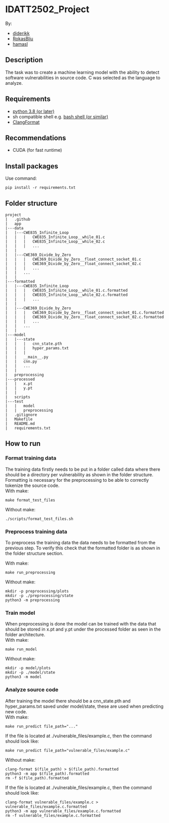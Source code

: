 # IDATT2502_Project

By:
* [diderikk](https://github.com/diderikk)
* [RokasBliu](https://github.com/RokasBliu)
* [hamasl](https://github.com/hamasl)
## Description
The task was to create a machine learning model with the ability to detect software vulnerabilities in source code.
C was selected as the language to analyze.

## Requirements
* [python 3.8 (or later)](https://www.python.org)
* sh compatible shell e.g. [bash shell (or similar)](https://www.gnu.org/software/bash/)
* [ClangFormat](https://clang.llvm.org/docs/ClangFormat.html)

## Recommendations
* CUDA (for fast runtime)

## Install packages
Use command:
```
pip install -r requirements.txt
```

## Folder structure
```
project
|   .github
|   app
|---data
|   |---CWE835_Infinite_Loop
|   |   |   CWE835_Infinite_Loop__while_01.c
|   |   |   CWE835_Infinite_Loop__while_02.c
|   |   |   ...
|   |
|   |---CWE369_Divide_by_Zero
|   |   |   CWE369_Divide_by_Zero__float_connect_socket_01.c
|   |   |   CWE369_Divide_by_Zero__float_connect_socket_02.c
|   |   |   ...
|   |   ...
|   |
|---formatted
|   |---CWE835_Infinite_Loop
|   |   |   CWE835_Infinite_Loop__while_01.c.formatted
|   |   |   CWE835_Infinite_Loop__while_02.c.formatted
|   |   |   ...
|   |
|   |---CWE369_Divide_by_Zero
|   |   |   CWE369_Divide_by_Zero__float_connect_socket_01.c.formatted
|   |   |   CWE369_Divide_by_Zero__float_connect_socket_02.c.formatted
|   |   |   ...
|   |   ...
|   |
|---model
|   |---state
|   |   |   cnn_state.pth
|   |   |   hyper_params.txt
|   |   |
|   |   __main__.py
|   |   cnn.py
|   |   ...
|   |
|   preprocessing
|---processed
|   |   x.pt
|   |   y.pt
|   |
|   scripts
|---test
|   |   model
|   |   preprocessing
|   .gitignore
|   Makefile
|   README.md
|   requirements.txt
```

## How to run
### Format training data
The training data firstly needs to be put in a folder called data where there should be a directory per vulnerability as shown in the folder structure.
Formatting is necessary for the preprocessing to be able to correctly tokenize the source code.  
With make:
```
make format_test_files
```

Without make:
```
./scripts/format_test_files.sh
```

### Preprocess training data
To preprocess the training data the data needs to be formatted from the previous step.
To verify this check that the formatted folder is as shown in the folder structure section.

With make:
```
make run_preprocessing
```

Without make:
```
mkdir -p preprocessing/plots
mkdir -p ./preprocessing/state
python3 -m preprocessing
```

### Train model
When preprocessing is done the model can be trained with the data that should be stored in x.pt and y.pt under the processed folder as seen in the folder architecture.  
With make:
```
make run_model
```

Without make:
```
mkdir -p model/plots
mkdir -p ./model/state
python3 -m model
```


### Analyze source code
After training the model there should be a cnn_state.pth and hyper_params.txt saved under model/state, these are used when predicting new code.  
With make:
```
make run_predict file_path="..."
```
If the file is located at ./vulnerable_files/example.c, then the command should look like:
```
make run_predict file_path="vulnerable_files/example.c"
```

Without make:
```
clang-format $(file_path) > $(file_path).formatted
python3 -m app $(file_path).formatted
rm -f $(file_path).formatted
```
If the file is located at ./vulnerable_files/example.c, then the command should look like:
```
clang-format vulnerable_files/example.c > vulnerable_files/example.c.formatted
python3 -m app vulnerable_files/example.c.formatted
rm -f vulnerable_files/example.c.formatted
```